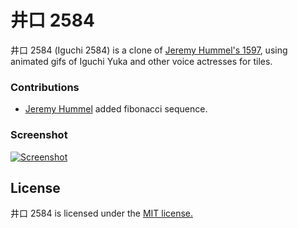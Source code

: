 # 井口 2584
井口 2584 (Iguchi 2584) is a clone of [Jeremy Hummel's 1597](https://hummel.dev/1597/), using animated gifs of Iguchi Yuka and other voice actresses for tiles. 

### Contributions

 - [Jeremy Hummel](https://github.com/jmhummel) added fibonacci sequence.

### Screenshot

[![Screenshot](https://gs1.wac.edgecastcdn.net/8019B6/data.tumblr.com/9a7926b53b6cf9258b337f785aa97504/tumblr_n2o4nxefyz1r23ps8o1_500.png)](https://gs1.wac.edgecastcdn.net/8019B6/data.tumblr.com/9a7926b53b6cf9258b337f785aa97504/tumblr_n2o4nxefyz1r23ps8o1_500.png)

## License
井口 2584 is licensed under the [MIT license.](https://github.com/marumichannel/2048/blob/master/LICENSE.txt)
